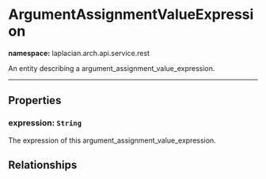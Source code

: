 

# **ArgumentAssignmentValueExpression**
**namespace:** laplacian.arch.api.service.rest

An entity describing a argument_assignment_value_expression.



---

## Properties

### expression: `String`
The expression of this argument_assignment_value_expression.

## Relationships
